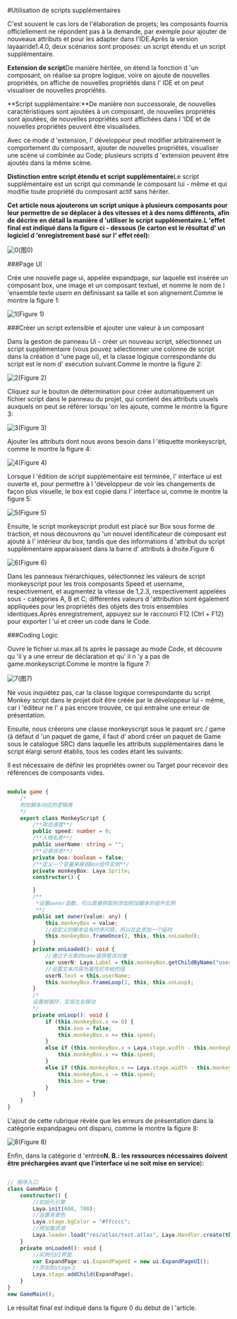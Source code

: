 #Utilisation de scripts supplémentaires

C'est souvent le cas lors de l'élaboration de projets; les composants fournis officiellement ne répondent pas à la demande, par exemple pour ajouter de nouveaux attributs et pour les adapter dans l'IDE.Après la version layaairide1.4.0, deux scénarios sont proposés: un script étendu et un script supplémentaire.

​**Extension de script**De manière héritée, on étend la fonction d 'un composant, on réalise sa propre logique, voire on ajoute de nouvelles propriétés, on affiche de nouvelles propriétés dans l' IDE et on peut visualiser de nouvelles propriétés.

​**Script supplémentaire:**De manière non successorale, de nouvelles caractéristiques sont ajoutées à un composant, de nouvelles propriétés sont ajoutées, de nouvelles propriétés sont affichées dans l 'IDE et de nouvelles propriétés peuvent être visualisées.

Avec ce mode d 'extension, l' développeur peut modifier arbitrairement le comportement du composant, ajouter de nouvelles propriétés, visualiser une scène ui combinée au Code; plusieurs scripts d 'extension peuvent être ajoutés dans la même scène.

​**Distinction entre script étendu et script supplémentaire**Le script supplémentaire est un script qui commande le composant lui - même et qui modifie toute propriété du composant actif sans hériter.

**Cet article nous ajouterons un script unique à plusieurs composants pour leur permettre de se déplacer à des vitesses et à des noms différents, afin de décrire en détail la manière d 'utiliser le script supplémentaire.L 'effet final est indiqué dans la figure ci - dessous (le carton est le résultat d' un logiciel d 'enregistrement basé sur l' effet réel):**

![0](img\0.gif)(图0)



###Page UI

Crée une nouvelle page ui, appelée expandpage, sur laquelle est insérée un composant box, une image et un composant textuel, et nomme le nom de l 'ensemble texte usern en définissant sa taille et son alignement.Comme le montre la figure 1:

![1](img\1.png)(Figure 1)



###Créer un script extensible et ajouter une valeur à un composant

Dans la gestion de panneau Ui - créer un nouveau script, sélectionnez un script supplémentaire (vous pouvez sélectionner une colonne de script dans la création d 'une page ui), et la classe logique correspondante du script est le nom d' exécution suivant.Comme le montre la figure 2:

![2](img\2.png)(Figure 2)

Cliquez sur le bouton de détermination pour créer automatiquement un fichier script dans le panneau du projet, qui contient des attributs usuels auxquels on peut se référer lorsqu 'on les ajoute, comme le montre la figure 3:

![3](img\3.png)(Figure 3)

Ajouter les attributs dont nous avons besoin dans l 'étiquette monkeyscript, comme le montre la figure 4:

![4](img\4.png)(Figure 4)

Lorsque l 'édition de script supplémentaire est terminée, l' interface ui est ouverte et, pour permettre à l 'développeur de voir les changements de façon plus visuelle, le box est copié dans l' interface ui, comme le montre la figure 5:

![5](img\5.png)(Figure 5)

Ensuite, le script monkeyscript produit est placé sur Box sous forme de traction, et nous découvrons qu 'un nouvel identificateur de composant est ajouté à l' intérieur du box, tandis que des informations d 'attribut du script supplémentaire apparaissent dans la barre d' attributs à droite.Figure 6

![6](img\6.gif)(Figure 6)

Dans les panneaux hiérarchiques, sélectionnez les valeurs de script monkeyscript pour les trois composants Speed et username, respectivement, et augmentez la vitesse de 1,2.3, respectivement appelées sous - catégories A, B et C; différentes valeurs d 'attribution sont également appliquées pour les propriétés des objets des trois ensembles identiques.Après enregistrement, appuyez sur le raccourci F12 (Ctrl + F12) pour exporter l 'ui et créer un code dans le Code.



###Coding Logic

Ouvre le fichier ui.max.all.ts après le passage au mode Code, et découvre qu 'il y a une erreur de déclaration et qu' il n 'y a pas de game.monkeyscript.Comme le montre la figure 7:

![7](img\7.png)(图7)


Ne vous inquiétez pas, car la classe logique correspondante du script Monkey script dans le projet doit être créée par le développeur lui - même, car l 'éditeur ne l' a pas encore trouvée, ce qui entraîne une erreur de présentation.

Ensuite, nous créerons une classe monkeyscript sous le paquet src / game (à défaut d 'un paquet de game, il faut d' abord créer un paquet de Game sous le catalogue SRC) dans laquelle les attributs supplémentaires dans le script élargi seront établis, tous les codes étant les suivants:

Il est nécessaire de définir les propriétés owner ou Target pour recevoir des références de composants vides.


```typescript

module game {
    /*
    附加脚本对应的逻辑类
    */
    export class MonkeyScript {
        /**攻击速度**/
        public speed: number = 0;
        /**人物名称**/
        public userName: string = "";
        /**记录状态**/
        private boo: boolean = false;
        /**定义一个变量来接收Box组件实例**/
        private monkeyBox: Laya.Sprite;
        constructor() {

        }
        /**
		 *设置owner函数，可以直接获取到添加附加脚本的组件实例 
         **/
        public set owner(value: any) {
            this.monkeyBox = value;
            //自定义的脚本会有时序问题，所以在此添加一个延时
            this.monkeyBox.frameOnce(2, this, this.onLoaded);
        }
        private onLoaded(): void {
            //通过子元素的name值获取该对象
            var userN: Laya.Label = this.monkeyBox.getChildByName("userN") as Laya.Label;
            //设置文本内容为属性栏中给的值
            userN.text = this.userName;
            this.monkeyBox.frameLoop(1, this, this.onLoop);
        }
        /*
        设置帧循环，实现左右移动
        */
        private onLoop(): void {
            if (this.monkeyBox.x <= 0) {
                this.boo = false;
                this.monkeyBox.x += this.speed;
            }
            else if (this.monkeyBox.x < Laya.stage.width - this.monkeyBox.width && this.boo == false) {
                this.monkeyBox.x += this.speed;
            }
            else if (this.monkeyBox.x >= Laya.stage.width - this.monkeyBox.width || this.boo == true) {
                this.monkeyBox.x -= this.speed;
                this.boo = true;
            }
        }
    }
}
```


L'ajout de cette rubrique révèle que les erreurs de présentation dans la catégorie expandpageu ont disparu, comme le montre la figure 8:

![8](img\8.png)(Figure 8)

Enfin, dans la catégorie d 'entrée**N. B.: les ressources nécessaires doivent être préchargées avant que l'interface ui ne soit mise en service**):


```typescript

// 程序入口
class GameMain {
    constructor() {
        //初始化引擎
        Laya.init(600, 700);
        //设置背景色
        Laya.stage.bgColor = "#ffcccc";
        //预加载资源
        Laya.loader.load("res/atlas/test.atlas", Laya.Handler.create(this, this.onLoaded));
    }
    private onLoaded(): void {
        //实例化UI界面
        var ExpandPage: ui.ExpandPageUI = new ui.ExpandPageUI();
        //添加到stage上
        Laya.stage.addChild(ExpandPage);
    }
}
new GameMain();
```


Le résultat final est indiqué dans la figure 0 du début de l 'article.